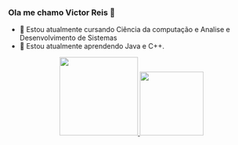 ### Ola me chamo Victor Reis 👋

- 🔭 Estou atualmente cursando Ciência da computação e Analise e Desenvolvimento de Sistemas
- 🌱 Estou atualmente aprendendo Java e C++.

<div align="center">
  <a href="https://github.com/Vitelfs">
  <img height="160em" src="https://github-readme-stats.vercel.app/api?username=vitelfs&show_icons=true&theme=tokyonight&include_all_commits=true&count_private=true"/>
  <img height="130em" src="https://github-readme-stats.vercel.app/api/top-langs/?username=vitelfs&layout=compact&langs_count=7&theme=tokyonight"/>
</div
          
